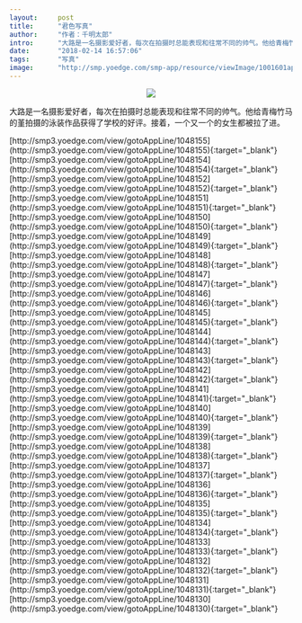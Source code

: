 ```yaml
---
layout:     post
title:      "君色写真"
author:     "作者：千明太郎"
intro:      "大路是一名摄影爱好者，每次在拍摄时总能表现和往常不同的帅气。他给青梅竹马的堇拍摄的泳装作品获得了学校的好评。接着，一个又一个的女生都被拉了进。"
date:       "2018-02-14 16:57:06"
tags:       "写真"
image:      "http://smp.yoedge.com/smp-app/resource/viewImage/1001601appline.png"
---
```

<div style="text-align: center">
<p><img src="http://smp.yoedge.com/smp-app/resource/viewImage/1001601appline.png"/></p>
</div>
<p class="post-meta">
<span>大路是一名摄影爱好者，每次在拍摄时总能表现和往常不同的帅气。他给青梅竹马的堇拍摄的泳装作品获得了学校的好评。接着，一个又一个的女生都被拉了进。</span>
</p>
[http://smp3.yoedge.com/view/gotoAppLine/1048155](http://smp3.yoedge.com/view/gotoAppLine/1048155){:target="_blank"}
[http://smp3.yoedge.com/view/gotoAppLine/1048154](http://smp3.yoedge.com/view/gotoAppLine/1048154){:target="_blank"}
[http://smp3.yoedge.com/view/gotoAppLine/1048152](http://smp3.yoedge.com/view/gotoAppLine/1048152){:target="_blank"}
[http://smp3.yoedge.com/view/gotoAppLine/1048151](http://smp3.yoedge.com/view/gotoAppLine/1048151){:target="_blank"}
[http://smp3.yoedge.com/view/gotoAppLine/1048150](http://smp3.yoedge.com/view/gotoAppLine/1048150){:target="_blank"}
[http://smp3.yoedge.com/view/gotoAppLine/1048149](http://smp3.yoedge.com/view/gotoAppLine/1048149){:target="_blank"}
[http://smp3.yoedge.com/view/gotoAppLine/1048148](http://smp3.yoedge.com/view/gotoAppLine/1048148){:target="_blank"}
[http://smp3.yoedge.com/view/gotoAppLine/1048147](http://smp3.yoedge.com/view/gotoAppLine/1048147){:target="_blank"}
[http://smp3.yoedge.com/view/gotoAppLine/1048146](http://smp3.yoedge.com/view/gotoAppLine/1048146){:target="_blank"}
[http://smp3.yoedge.com/view/gotoAppLine/1048145](http://smp3.yoedge.com/view/gotoAppLine/1048145){:target="_blank"}
[http://smp3.yoedge.com/view/gotoAppLine/1048144](http://smp3.yoedge.com/view/gotoAppLine/1048144){:target="_blank"}
[http://smp3.yoedge.com/view/gotoAppLine/1048143](http://smp3.yoedge.com/view/gotoAppLine/1048143){:target="_blank"}
[http://smp3.yoedge.com/view/gotoAppLine/1048142](http://smp3.yoedge.com/view/gotoAppLine/1048142){:target="_blank"}
[http://smp3.yoedge.com/view/gotoAppLine/1048141](http://smp3.yoedge.com/view/gotoAppLine/1048141){:target="_blank"}
[http://smp3.yoedge.com/view/gotoAppLine/1048140](http://smp3.yoedge.com/view/gotoAppLine/1048140){:target="_blank"}
[http://smp3.yoedge.com/view/gotoAppLine/1048139](http://smp3.yoedge.com/view/gotoAppLine/1048139){:target="_blank"}
[http://smp3.yoedge.com/view/gotoAppLine/1048138](http://smp3.yoedge.com/view/gotoAppLine/1048138){:target="_blank"}
[http://smp3.yoedge.com/view/gotoAppLine/1048137](http://smp3.yoedge.com/view/gotoAppLine/1048137){:target="_blank"}
[http://smp3.yoedge.com/view/gotoAppLine/1048136](http://smp3.yoedge.com/view/gotoAppLine/1048136){:target="_blank"}
[http://smp3.yoedge.com/view/gotoAppLine/1048135](http://smp3.yoedge.com/view/gotoAppLine/1048135){:target="_blank"}
[http://smp3.yoedge.com/view/gotoAppLine/1048134](http://smp3.yoedge.com/view/gotoAppLine/1048134){:target="_blank"}
[http://smp3.yoedge.com/view/gotoAppLine/1048133](http://smp3.yoedge.com/view/gotoAppLine/1048133){:target="_blank"}
[http://smp3.yoedge.com/view/gotoAppLine/1048132](http://smp3.yoedge.com/view/gotoAppLine/1048132){:target="_blank"}
[http://smp3.yoedge.com/view/gotoAppLine/1048131](http://smp3.yoedge.com/view/gotoAppLine/1048131){:target="_blank"}
[http://smp3.yoedge.com/view/gotoAppLine/1048130](http://smp3.yoedge.com/view/gotoAppLine/1048130){:target="_blank"}


